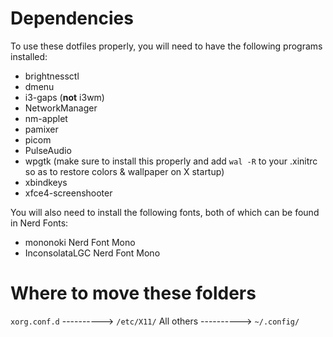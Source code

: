 # Dependencies
To use these dotfiles properly, you will need to have the following programs installed:
- brightnessctl
- dmenu
- i3-gaps (**not** i3wm)
- NetworkManager
- nm-applet
- pamixer
- picom
- PulseAudio
- wpgtk (make sure to install this properly and add ``wal -R`` to your .xinitrc so as to restore colors & wallpaper on X startup)
- xbindkeys
- xfce4-screenshooter

You will also need to install the following fonts, both of which can be found in Nerd Fonts:
- mononoki Nerd Font Mono
- InconsolataLGC Nerd Font Mono
# Where to move these folders
``xorg.conf.d`` ----------> ``/etc/X11/`` 
All others ----------> ``~/.config/``
